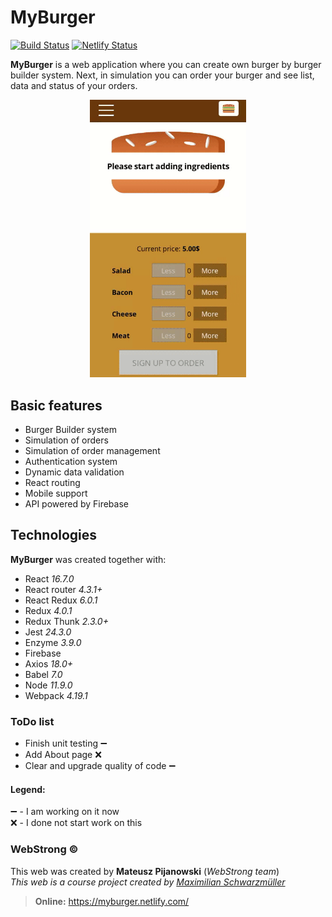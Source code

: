 # MyBurger
[![Build Status](https://travis-ci.org/mateuszpijanowski/burger-builder.svg?branch=master)](https://travis-ci.org/mateuszpijanowski/burger-builder)
[![Netlify Status](https://api.netlify.com/api/v1/badges/a2afd351-7f3e-4a4f-9656-55d4013ec11f/deploy-status)](https://app.netlify.com/sites/myburger/deploys)

**MyBurger** is a web application where you can create own burger by burger builder system.
Next, in simulation you can order your burger and see list, data and status of your orders.

<p align="center"><img src="https://github.com/mateuszpijanowski/burger-builder/blob/master/src/assets/images/myburger_interview.gif" alt="MyBurger_interview" width="250px" /></p>

## Basic features  
  
- Burger Builder system 
- Simulation of orders 
- Simulation of order management
- Authentication system 
- Dynamic data validation 
- React routing  
- Mobile support 
- API powered by Firebase

## Technologies  
**MyBurger** was created together with:  
  
- React <i>16.7.0</i>  
- React router <i>4.3.1+</i>  
- React Redux <i>6.0.1</i>  
- Redux <i>4.0.1</i>  
- Redux Thunk <i>2.3.0+</i>  
- Jest <i>24.3.0</i>  
- Enzyme <i>3.9.0</i>  
- Firebase 
- Axios <i>18.0+</i>   
- Babel <i>7.0</i>  
- Node <i>11.9.0</i>  
- Webpack <i>4.19.1</i>

### ToDo list

- Finish unit testing :heavy_minus_sign:
- Add About page :x:
- Clear and upgrade quality of code :heavy_minus_sign:

#### Legend:
:heavy_minus_sign: - I am working on it now \
:x: - I done not start work on this

### WebStrong &copy;  
  
This web was created by **Mateusz Pijanowski** (<i>WebStrong team</i>) <br />
<i>This web is a course project created by [Maximilian Schwarzmüller](https://www.udemy.com/react-the-complete-guide-incl-redux/)</i>
> **Online:** https://myburger.netlify.com/
